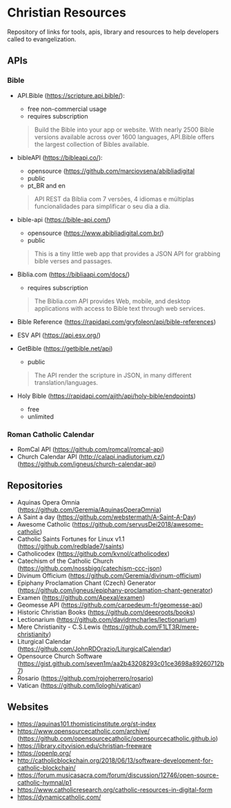 # Christian Resources
Repository of links for tools, apis, library and resources to help developers called to evangelization.

## APIs
### Bible
- API.Bible (https://scripture.api.bible/): 
  - free non-commercial usage 
  - requires subscription
  > Build the Bible into your app or website.
  > With nearly 2500 Bible versions available across over 1600 languages, API.Bible offers the largest collection of Bibles available.
 
- bibleAPI (https://bibleapi.co/): 
  - opensource (https://github.com/marciovsena/abibliadigital
  - public
  - pt_BR and en
  > API REST da Bíblia com 7 versões, 4 idiomas e múltiplas funcionalidades para simplificar o seu dia a dia.
  
- bible-api (https://bible-api.com/)
  - opensource (https://www.abibliadigital.com.br/)
  - public
  > This is a tiny little web app that provides a JSON API for grabbing bible verses and passages.
  
- Biblia.com (https://bibliaapi.com/docs/)
  - requires subscription
  > The Biblia.com API provides Web, mobile, and desktop applications with access to Bible text through web services. 
  
- Bible Reference (https://rapidapi.com/gryfoleon/api/bible-references)

- ESV API (https://api.esv.org/)

- GetBible (https://getbible.net/api)
  - public
  > The API render the scripture in JSON, in many different translation/languages.

- Holy Bible (https://rapidapi.com/ajith/api/holy-bible/endpoints)
  - free
  - unlimited

### Roman Catholic Calendar
- RomCal API (https://github.com/romcal/romcal-api)
- Church Calendar API (http://calapi.inadiutorium.cz/) (https://github.com/igneus/church-calendar-api)

## Repositories
- Aquinas Opera Omnia (https://github.com/Geremia/AquinasOperaOmnia)
- A Saint a day (https://github.com/webstermath/A-Saint-A-Day)
- Awesome Catholic (https://github.com/servusDei2018/awesome-catholic)
- Catholic Saints Fortunes for Linux v1.1 (https://github.com/redblade7/saints)
- Catholicodex (https://github.com/kvnol/catholicodex)
- Catechism of the Catholic Church (https://github.com/nossbigg/catechism-ccc-json)
- Divinum Officium (https://github.com/Geremia/divinum-officium)
- Epiphany Proclamation Chant (Czech) Generator (https://github.com/igneus/epiphany-proclamation-chant-generator)
- Examen (https://github.com/Apexal/examen)
- Geomesse API (https://github.com/carpedeum-fr/geomesse-api)
- Historic Christian Books (https://github.com/deeproots/books)
- Lectionarium (https://github.com/davidrmcharles/lectionarium)
- Mere Christianity - C.S.Lewis (https://github.com/F1LT3R/mere-christianity)
- Liturgical Calendar (https://github.com/JohnRDOrazio/LiturgicalCalendar)
- Opensource Church Software (https://gist.github.com/seven1m/aa2b43208293c01ce3698a89260712b7)
- Rosario (https://github.com/rojoherrero/rosario)
- Vatican (https://github.com/lologhi/vatican)

## Websites
- https://aquinas101.thomisticinstitute.org/st-index
- https://www.opensourcecatholic.com/archive/  (https://github.com/opensourcecatholic/opensourcecatholic.github.io)
- https://library.cityvision.edu/christian-freeware
- https://openlp.org/
- http://catholicblockchain.org/2018/06/13/software-development-for-catholic-blockchain/
- https://forum.musicasacra.com/forum/discussion/12746/open-source-catholic-hymnal/p1
- https://www.catholicresearch.org/catholic-resources-in-digital-form
- https://dynamiccatholic.com/

